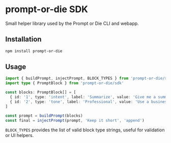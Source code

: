 # prompt-or-die SDK

Small helper library used by the Prompt or Die CLI and webapp.

## Installation

```bash
npm install prompt-or-die
```

## Usage

```ts
import { buildPrompt, injectPrompt, BLOCK_TYPES } from 'prompt-or-die/sdk'
import type { PromptBlock } from 'prompt-or-die/sdk'

const blocks: PromptBlock[] = [
  { id: '1', type: 'intent', label: 'Summarize', value: 'Give me a summary.' },
  { id: '2', type: 'tone', label: 'Professional', value: 'Use a business tone.' }
]

const prompt = buildPrompt(blocks)
const final = injectPrompt(prompt, 'Keep it short', 'append')
```

`BLOCK_TYPES` provides the list of valid block type strings, useful for validation or UI helpers.

